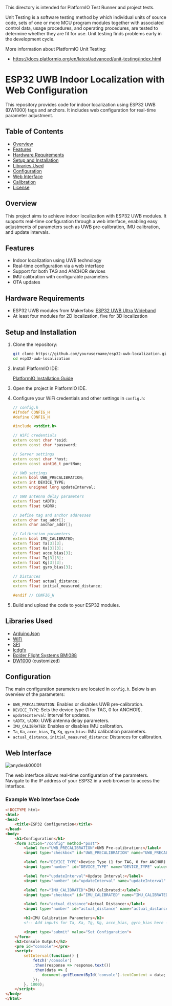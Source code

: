 
This directory is intended for PlatformIO Test Runner and project tests.

Unit Testing is a software testing method by which individual units of
source code, sets of one or more MCU program modules together with associated
control data, usage procedures, and operating procedures, are tested to
determine whether they are fit for use. Unit testing finds problems early
in the development cycle.

More information about PlatformIO Unit Testing:
- https://docs.platformio.org/en/latest/advanced/unit-testing/index.html

# ESP32 UWB Indoor Localization with Web Configuration

This repository provides code for indoor localization using ESP32 UWB (DW1000) tags and anchors. It includes web configuration for real-time parameter adjustment.

## Table of Contents

- [Overview](#overview)
- [Features](#features)
- [Hardware Requirements](#hardware-requirements)
- [Setup and Installation](#setup-and-installation)
- [Libraries Used](#libraries-used)
- [Configuration](#configuration)
- [Web Interface](#web-interface)
- [Calibration](#calibration)
- [License](#license)

## Overview

This project aims to achieve indoor localization with ESP32 UWB modules. It supports real-time configuration through a web interface, enabling easy adjustments of parameters such as UWB pre-calibration, IMU calibration, and update intervals.

## Features

- Indoor localization using UWB technology
- Real-time configuration via a web interface
- Support for both TAG and ANCHOR devices
- IMU calibration with configurable parameters
- OTA updates

## Hardware Requirements

- ESP32 UWB modules from Makerfabs: [ESP32 UWB Ultra Wideband](https://www.makerfabs.com/esp32-uwb-ultra-wideband.html)
- At least four modules for 2D localization, five for 3D localization

## Setup and Installation

1. Clone the repository:

    ```sh
    git clone https://github.com/yourusername/esp32-uwb-localization.git
    cd esp32-uwb-localization
    ```

2. Install PlatformIO IDE:

    [PlatformIO Installation Guide](https://platformio.org/install/ide?install=vscode)

3. Open the project in PlatformIO IDE.

4. Configure your WiFi credentials and other settings in `config.h`:

    ```cpp
    // config.h
    #ifndef CONFIG_H
    #define CONFIG_H

    #include <stdint.h>

    // WiFi credentials
    extern const char *ssid;
    extern const char *password;

    // Server settings
    extern const char *host;
    extern const uint16_t portNum;

    // UWB settings
    extern bool UWB_PRECALIBRATION;
    extern int DEVICE_TYPE;
    extern unsigned long updateInterval;

    // UWB antenna delay parameters
    extern float tADTX;
    extern float tADRX;

    // Define tag and anchor addresses
    extern char tag_addr[];
    extern char anchor_addr[];

    // Calibration parameters
    extern bool IMU_CALIBRATED;
    extern float Ta[3][3];
    extern float Ka[3][3];
    extern float acce_bias[3];
    extern float Tg[3][3];
    extern float Kg[3][3];
    extern float gyro_bias[3];

    // Distances
    extern float actual_distance;
    extern float initial_measured_distance;

    #endif // CONFIG_H
    ```

5. Build and upload the code to your ESP32 modules.

## Libraries Used

- [ArduinoJson](https://arduinojson.org/)
- [WiFi](https://github.com/espressif/arduino-esp32/tree/master/libraries/WiFi)
- [SPI](https://github.com/espressif/arduino-esp32/tree/master/libraries/SPI)
- [lcdgfx](https://github.com/lexus2k/lcdgfx)
- [Bolder Flight Systems BMI088](https://github.com/bolderflight/BMI088)
- [DW1000](https://github.com/thotro/arduino-dw1000) (customized)

## Configuration

The main configuration parameters are located in `config.h`. Below is an overview of the parameters:

- `UWB_PRECALIBRATION`: Enables or disables UWB pre-calibration.
- `DEVICE_TYPE`: Sets the device type (1 for TAG, 0 for ANCHOR).
- `updateInterval`: Interval for updates.
- `tADTX`, `tADRX`: UWB antenna delay parameters.
- `IMU_CALIBRATED`: Enables or disables IMU calibration.
- `Ta`, `Ka`, `acce_bias`, `Tg`, `Kg`, `gyro_bias`: IMU calibration parameters.
- `actual_distance`, `initial_measured_distance`: Distances for calibration.

## Web Interface

![anydesk00001](https://github.com/mehtivakili/iu/assets/36546765/97149465-0a7a-4614-9a6e-8c69884400dd)


The web interface allows real-time configuration of the parameters. Navigate to the IP address of your ESP32 in a web browser to access the interface.

### Example Web Interface Code

```html
<!DOCTYPE html>
<html>
<head>
    <title>ESP32 Configuration</title>
</head>
<body>
    <h1>Configuration</h1>
    <form action="/config" method="post">
        <label for="UWB_PRECALIBRATION">UWB Pre-calibration:</label>
        <input type="checkbox" id="UWB_PRECALIBRATION" name="UWB_PRECALIBRATION" checked><br><br>

        <label for="DEVICE_TYPE">Device Type (1 for TAG, 0 for ANCHOR):</label>
        <input type="number" id="DEVICE_TYPE" name="DEVICE_TYPE" value="1"><br><br>

        <label for="updateInterval">Update Interval:</label>
        <input type="number" id="updateInterval" name="updateInterval" value="200"><br><br>

        <label for="IMU_CALIBRATED">IMU Calibrated:</label>
        <input type="checkbox" id="IMU_CALIBRATED" name="IMU_CALIBRATED"><br><br>

        <label for="actual_distance">Actual Distance:</label>
        <input type="number" id="actual_distance" name="actual_distance" value="7.19"><br><br>

        <h2>IMU Calibration Parameters</h2>
        <!-- Add inputs for Ta, Ka, Tg, Kg, acce_bias, gyro_bias here -->

        <input type="submit" value="Set Configuration">
    </form>
    <h2>Console Output</h2>
    <pre id="console"></pre>
    <script>
        setInterval(function() {
            fetch('/console')
            .then(response => response.text())
            .then(data => {
                document.getElementById('console').textContent = data;
            });
        }, 1000);
    </script>
</body>
</html>
